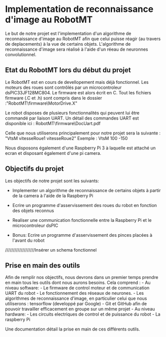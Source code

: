 # Implementation de reconnaissance d'image au RobotMT

Le but de notre projet est l'implementation d'un algorithme de reconnaissance d'image au RobotMT afin que celui puisse réagir (au travers de deplacements) à la vue de certains objets.
L'algorithme de reconnaissance d'image sera réalisé à l'aide d'un réeau de neuronnes convolutionnel.

## Etat du RobotMT lors du début du projet

Le RobotMT est en cours de devellopement mais déjà fonctionnel.
Les moteurs des roues sont contrôlés par un microcontroleur dsPIC33JF128MC804. Le firmware est alors écrit en C. Tout les fichiers firmware (.C et .h) sont compris dans le dossier :"RobotMT\firmware\MotorDrive.X"

Le robot disposes de plusieurs fonctionnalités qui peuvent lui être commandé par liaison UART. Un détail des commandes UART est disponible ici : RobotMT\firmware\DocUart.pdf

Celle que nous utiliserons principalement pour notre projet sera la suivante : "VtsM vitesseRoue1 vitesseRoue2"
Exemple : VtsM 100 -150

Nous disposons également d'une Raspberry Pi 3 à laquelle est attaché un ecran et disposant également d'une pi camera.

## Objectifs du projet

Les objectifs de notre projet sont les suivants:

- Implementer un algorithme de reconnaissance de certains objets à partir de la camera à l'aide de la Raspberry Pi

- Ecrire un programme d'asservissement des roues du robot en fonction des objets reconnus

- Realiser une communication fonctionnelle entre la Raspberry Pi et le microcontroleur dsPIC

- Bonus: Ecrire un programme d'asservissement des pinces placées à l'avant du robot

///////////////////Insérer un schema fonctionnel

## Prise en main des outils

Afin de remplir nos objectifs, nous devrons dans un premier temps prendre en main tous les outils dont nous aurons besoins.
Cela comprend :
	- Au niveau software:
		- Le firmware de control moteur et de communication UART du robot
		- Le fonctionnement des réseaux de neurones.
		- Les algorithmes de reconnaissance d'image, en particulier celui que nous utiliserons : tensorflow (developpé par Google)
		- Git et GitHub afin de pouvoir travailler efficacement en groupe sur un même projet
	- Au niveau hardware:
		- Les circuits electriques de control et de puissance du robot
		- La raspberry Pi

Une documentation détail la prise en main de ces différents outils.


